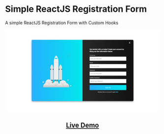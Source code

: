 # Simple ReactJS Registration Form

A simple ReactJS Registration Form with Custom Hooks

<img src='demo.jpeg' /> 
<h2 align="center"><a  href="http://TaiTNguyen2000.github.io/basic-react-register-form" target="_blank">Live Demo</a></h2>
